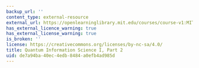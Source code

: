 ```yaml
---
backup_url: ''
content_type: external-resource
external_url: https://openlearninglibrary.mit.edu/courses/course-v1:MITx+8.370.2x+1T2018/about
has_external_licence_warning: true
has_external_license_warning: true
is_broken: ''
license: https://creativecommons.org/licenses/by-nc-sa/4.0/
title: Quantum Information Science I, Part 2
uid: de7a94ba-40ec-4edb-8484-a0efb4ad985d
---
```

